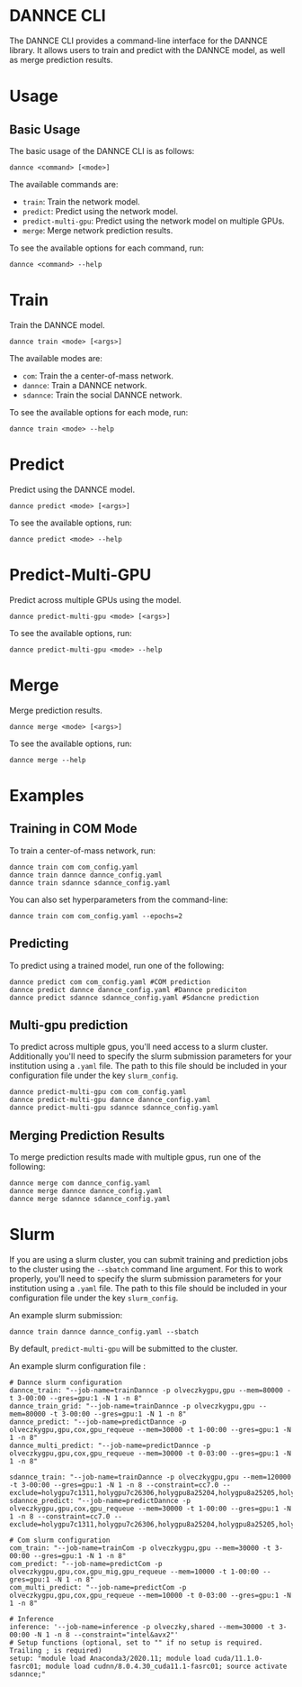 
# DANNCE CLI

The DANNCE CLI provides a command-line interface for the DANNCE library. It allows users to train and predict with the DANNCE model, as well as merge prediction results.

# Usage

## Basic Usage

The basic usage of the DANNCE CLI is as follows:

```
dannce <command> [<mode>]
```

The available commands are:

- `train`: Train the network model.
- `predict`: Predict using the network model.
- `predict-multi-gpu`: Predict using the network model on multiple GPUs.
- `merge`: Merge network prediction results.

To see the available options for each command, run:

```
dannce <command> --help
```

# Train

Train the DANNCE model.

```
dannce train <mode> [<args>]
```

The available modes are:

- `com`: Train the a center-of-mass network.
- `dannce`: Train a DANNCE network.
- `sdannce`: Train the social DANNCE network.

To see the available options for each mode, run:

```
dannce train <mode> --help
```

# Predict

Predict using the DANNCE model.

```
dannce predict <mode> [<args>]
```


To see the available options, run:

```
dannce predict <mode> --help
```

# Predict-Multi-GPU

Predict across multiple GPUs using the model.

```
dannce predict-multi-gpu <mode> [<args>]
```



To see the available options, run:

```
dannce predict-multi-gpu <mode> --help
```


# Merge

Merge prediction results.

```
dannce merge <mode> [<args>]
```


To see the available options, run:

```
dannce merge --help
```


# Examples

## Training in COM Mode

To train a center-of-mass network, run:

```
dannce train com com_config.yaml
dannce train dannce dannce_config.yaml
dannce train sdannce sdannce_config.yaml
```

You can also set hyperparameters from the command-line:

```dannce train com com_config.yaml --epochs=2```


## Predicting

To predict using a trained model, run one of the following:

```
dannce predict com com_config.yaml #COM prediction
dannce predict dannce dannce_config.yaml #Dannce prediciton 
dannce predict sdannce sdannce_config.yaml #Sdancne prediction
```

## Multi-gpu prediction

To predict across multiple gpus, you'll need access to a slurm cluster. Additionally you'll need to specify the slurm submission parameters for your institution using a `.yaml` file. The path to this file should be included in your configuration file under the key `slurm_config`.

```
dannce predict-multi-gpu com com_config.yaml
dannce predict-multi-gpu dannce dannce_config.yaml
dannce predict-multi-gpu sdannce sdannce_config.yaml 
```


## Merging Prediction Results

To merge prediction results made with multiple gpus, run one of the following:

```
dannce merge com dannce_config.yaml
dannce merge dannce dannce_config.yaml
dannce merge sdannce sdannce_config.yaml
```

# Slurm

If you are using a slurm cluster, you can submit training and prediction jobs to the cluster using the `--sbatch` command line argument. For this to work properly, you'll need to specify the slurm submission parameters for your institution using a `.yaml` file. The path to this file should be included in your configuration file under the key `slurm_config`. 

An example slurm submission:

```
dannce train dannce dannce_config.yaml --sbatch
```

By default, `predict-multi-gpu` will be submitted to the cluster.

An example slurm configuration file :

```
# Dannce slurm configuration
dannce_train: "--job-name=trainDannce -p olveczkygpu,gpu --mem=80000 -t 3-00:00 --gres=gpu:1 -N 1 -n 8"
dannce_train_grid: "--job-name=trainDannce -p olveczkygpu,gpu --mem=80000 -t 3-00:00 --gres=gpu:1 -N 1 -n 8"
dannce_predict: "--job-name=predictDannce -p olveczkygpu,gpu,cox,gpu_requeue --mem=30000 -t 1-00:00 --gres=gpu:1 -N 1 -n 8"
dannce_multi_predict: "--job-name=predictDannce -p olveczkygpu,gpu,cox,gpu_requeue --mem=30000 -t 0-03:00 --gres=gpu:1 -N 1 -n 8"

sdannce_train: "--job-name=trainDannce -p olveczkygpu,gpu --mem=120000 -t 3-00:00 --gres=gpu:1 -N 1 -n 8 --constraint=cc7.0 --exclude=holygpu7c1311,holygpu7c26306,holygpu8a25204,holygpu8a25205,holygpu8a29104"
sdannce_predict: "--job-name=predictDannce -p olveczkygpu,gpu,cox,gpu_requeue --mem=30000 -t 1-00:00 --gres=gpu:1 -N 1 -n 8 --constraint=cc7.0 --exclude=holygpu7c1311,holygpu7c26306,holygpu8a25204,holygpu8a25205,holygpu8a29104"

# Com slurm configuration
com_train: "--job-name=trainCom -p olveczkygpu,gpu --mem=30000 -t 3-00:00 --gres=gpu:1 -N 1 -n 8"
com_predict: "--job-name=predictCom -p olveczkygpu,gpu,cox,gpu_mig,gpu_requeue --mem=10000 -t 1-00:00 --gres=gpu:1 -N 1 -n 8"
com_multi_predict: "--job-name=predictCom -p olveczkygpu,gpu,cox,gpu_requeue --mem=10000 -t 0-03:00 --gres=gpu:1 -N 1 -n 8"

# Inference
inference: '--job-name=inference -p olveczky,shared --mem=30000 -t 3-00:00 -N 1 -n 8 --constraint="intel&avx2"'
# Setup functions (optional, set to "" if no setup is required. Trailing ; is required)
setup: "module load Anaconda3/2020.11; module load cuda/11.1.0-fasrc01; module load cudnn/8.0.4.30_cuda11.1-fasrc01; source activate sdannce;"
```
